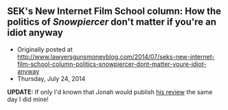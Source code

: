 ## SEK's New Internet Film School column: How the politics of <em>Snowpiercer</em> don't matter if you're an idiot anyway

 * Originally posted at http://www.lawyersgunsmoneyblog.com/2014/07/seks-new-internet-film-school-column-politics-snowpiercer-dont-matter-youre-idiot-anyway
 * Thursday, July 24, 2014

**UPDATE:** If only I'd known that Jonah would publish [his review](http://www.nationalreview.com/corner/383523/snowpiercer-spoilers-jonah-goldberg) the same day I did mine!